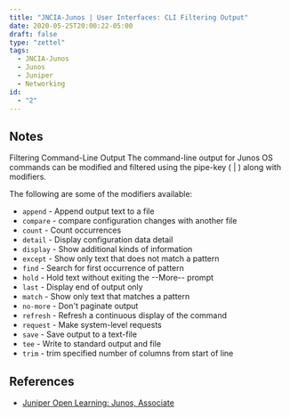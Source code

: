 ```yaml
---
title: "JNCIA-Junos | User Interfaces: CLI Filtering Output"
date: 2020-05-25T20:00:22-05:00
draft: false
type: "zettel"
tags:
  - JNCIA-Junos
  - Junos
  - Juniper
  - Networking
id:
  - "2"
---
```

## Notes
Filtering Command-Line Output
The command-line output for Junos OS commands can be modified and filtered using the pipe-key ( | ) along with modifiers. 

The following are some of the modifiers available:

  * `append` - Append output text to a file
  * `compare` - compare configuration changes with another file
  * `count` - Count occurrences
  * `detail` - Display configuration data detail
  * `display` - Show additional kinds of information
  * `except` - Show only text that does not match a pattern
  * `find` - Search for first occurrence of pattern
  * `hold` - Hold text without exiting the --More-- prompt
  * `last` - Display end of output only
  * `match` - Show only text that matches a pattern
  * `no-more` - Don't paginate output
  * `refresh` - Refresh a continuous display of the command
  * `request` - Make system-level requests
  * `save` - Save output to a text-file
  * `tee` - Write to standard output and file
  * `trim` - trim specified number of columns from start of line

## References
  * [Juniper Open Learning: Junos, Associate](https://cloud.contentraven.com/junosgenius/learningpath-detail/1004/3/0/1)